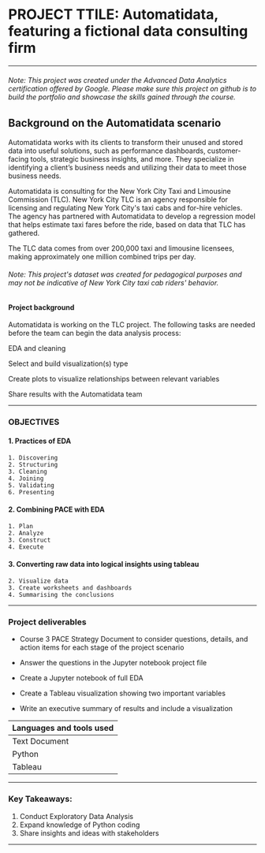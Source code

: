 
# PROJECT TTILE: Automatidata, featuring a fictional data consulting firm
****************************************************************************************

###### _Note: This project was created under the Advanced Data Analytics certification offered by Google. Please make sure this project on github is to build the portfolio and showcase the skills gained through the course._ 

## Background on the Automatidata scenario
Automatidata works with its clients to transform their unused and stored data into useful solutions, such as performance dashboards, customer-facing tools, strategic business insights, and more. They specialize in identifying a client’s business needs and utilizing their data to meet those business needs. 

Automatidata is consulting for the New York City Taxi and Limousine Commission (TLC). New York City TLC is an agency responsible for licensing and regulating New York City's taxi cabs and for-hire vehicles. The agency has partnered with Automatidata to develop a regression model that helps estimate taxi fares before the ride, based on data that TLC has gathered. 

The TLC data comes from over 200,000 taxi and limousine licensees, making approximately one million combined trips per day. 

###### _Note: This project's dataset was created for pedagogical purposes and may not be indicative of New York City taxi cab riders' behavior._ 

#### Project background
Automatidata is working on the TLC project. The following tasks are needed before the team can begin the data analysis process:

EDA and cleaning

Select and build visualization(s) type

Create plots to visualize relationships between relevant variables

Share results with the Automatidata team
****************************************************************************************

### OBJECTIVES

#### 1. Practices of EDA
    1. Discovering
    2. Structuring
    3. Cleaning
    4. Joining
    5. Validating
    6. Presenting
#### 2. Combining PACE with EDA
    1. Plan
    2. Analyze
    3. Construct
    4. Execute
#### 3. Converting raw data into logical insights using tableau
    2. Visualize data
    3. Create worksheets and dashboards
    4. Summarising the conclusions
****************************************************************************************
### Project deliverables


* Course 3 PACE Strategy Document to consider questions, details, and action items for each stage of the project scenario

* Answer the questions in the Jupyter notebook project file

* Create a Jupyter notebook of full EDA

* Create a Tableau visualization showing two important variables

* Write an executive summary of results and include a visualization



| Languages and tools used  | 
| -------------  |
| Text Document  | 
| Python         |
| Tableau        |

****************************************************************************************

### Key Takeaways:

1. Conduct Exploratory Data Analysis
3. Expand knowledge of Python coding
4. Share insights and ideas with stakeholders

*****************************************************************************************
